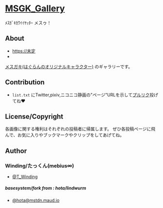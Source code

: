 # [MSGK_Gallery](https://github.com/Winding6636/msgk-gallery)

ﾒｽｶﾞｷｶﾜｲｲﾔｯﾀｰ メスゥ！

## About

- [https://未定](#)
- 
[メスガキ(はぐらんのオリジナルキャラクター)](https://dic.nicovideo.jp/a/%E3%83%A1%E3%82%B9%E3%82%AC%E3%82%AD%28%E3%82%AA%E3%83%AA%E3%82%AD%E3%83%A3%E3%83%A9%29) のギャラリーです。


## Contribution

- `list.txt` にTwitter,pixiv,ニコニコ静画の"ページ"URLを示して[プルリク](https://github.com/Winding6636/msgk-gallery/pulls)投げてね♥

## License/Copyright

各画像に関する権利はそれぞれの投稿者に帰属します。
ぜひ各投稿ページに飛んで、お気に入りやブックマークやクリップをしてあげてね。

## Author
### Winding/たっくん(mebius∞)
- [@T_Winding](https://twitter.com/T_Winding)

##### basesystem/fork from : hota/lindwurm

- [@hota@mstdn.maud.io](https://mstdn.maud.io/@hota)

<!-- ttete -->
